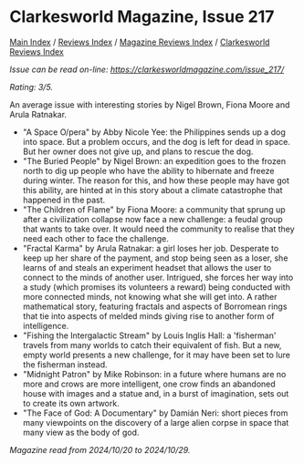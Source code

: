 # Clarkesworld Magazine, Issue 217

[Main Index](../../../README.md) / [Reviews Index](../../README.md) / [Magazine Reviews Index](../README.md) / [Clarkesworld Reviews Index](README.md)

*Issue can be read on-line: <https://clarkesworldmagazine.com/issue_217/>*

*Rating: 3/5.*

An average issue with interesting stories by Nigel Brown, Fiona Moore and Arula Ratnakar.

- "A Space O/pera" by Abby Nicole Yee: the Philippines sends up a dog into space. But a problem occurs, and the dog is left for dead in space. But her owner does not give up, and plans to rescue the dog.
- "The Buried People" by Nigel Brown: an expedition goes to the frozen north to dig up people who have the ability to hibernate and freeze during winter. The reason for this, and how these people may have got this ability, are hinted at in this story about a climate catastrophe that happened in the past.
- "The Children of Flame" by Fiona Moore: a community that sprung up after a civilization collapse now face a new challenge: a feudal group that wants to take over. It would need the community to realise that they need each other to face the challenge.
- "Fractal Karma" by Arula Ratnakar: a girl loses her job. Desperate to keep up her share of the payment, and stop being seen as a loser, she learns of and steals an experiment headset that allows the user to connect to the minds of another user. Intrigued, she forces her way into a study (which promises its volunteers a reward) being conducted with more connected minds, not knowing what she will get into. A rather mathematical story, featuring fractals and aspects of Borromean rings that tie into aspects of melded minds giving rise to another form of intelligence.
- "Fishing the Intergalactic Stream" by Louis Inglis Hall: a 'fisherman' travels from many worlds to catch their equivalent of fish. But a new, empty world presents a new challenge, for it may have been set to lure the fisherman instead.
- "Midnight Patron" by Mike Robinson: in a future where humans are no more and crows are more intelligent, one crow finds an abandoned house with images and a statue and, in a burst of imagination, sets out to create its own artwork.
- "The Face of God: A Documentary" by Damián Neri: short pieces from many viewpoints on the discovery of a large alien corpse in space that many view as the body of god.

*Magazine read from 2024/10/20 to 2024/10/29.*
